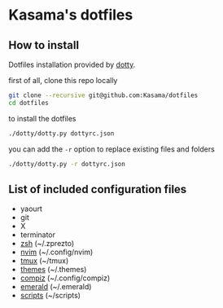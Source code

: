 Kasama's dotfiles
=================

How to install
--------------

Dotfiles installation provided by [dotty](https://github.com/vibhavp/dotty).

first of all, clone this repo locally
```sh
git clone --recursive git@github.com:Kasama/dotfiles
cd dotfiles
```
to install the dotfiles
```sh
./dotty/dotty.py dottyrc.json
```
you can add the `-r` option to replace existing files and folders
```sh
./dotty/dotty.py -r dottyrc.json
```

List of included configuration files
------------------------------------

- yaourt
- git
- X
- terminator
- [zsh](https://github.com/Kasama/prezto) (~/.zprezto)
- [nvim](https://github.com/Kasama/nvim) (~/.config/nvim)
- [tmux](https://github.com/Kasama/tmux) (~/tmux)
- [themes](https://github.com/Kasama/gtk-config) (~/.themes)
- [compiz](https://github.com/Kasama/compiz-config) (~/.config/compiz)
- [emerald](https://github.com/Kasama/emerald-config) (~/.emerald)
- [scripts](https://github.com/Kasama/scripts) (~/scripts)
